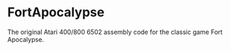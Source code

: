 # FortApocalypse
The original Atari 400/800 6502 assembly code for the classic game Fort Apocalypse.
